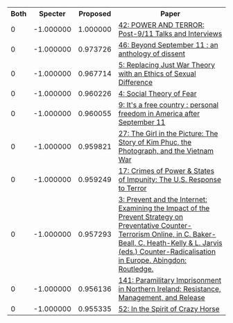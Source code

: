 <html><table><tr>
<th>Both</th>
<th>Specter</th>
<th>Proposed</th>
<th>Paper</th>
</tr>
<tr>
<td>0</td>
<td>-1.000000</td>
<td>1.000000</td>
<td><a href="https://www.semanticscholar.org/paper/ba625687ae869032016147a2cceecb905e7f15a9">42: POWER AND TERROR: Post-9/11 Talks and Interviews</a></td>
</tr>
<tr>
<td>0</td>
<td>-1.000000</td>
<td>0.973726</td>
<td><a href="https://www.semanticscholar.org/paper/fa947fe3496053d229b79fc8aa2f920d08c6eebf">46: Beyond September 11 : an anthology of dissent</a></td>
</tr>
<tr>
<td>0</td>
<td>-1.000000</td>
<td>0.967714</td>
<td><a href="https://www.semanticscholar.org/paper/f15d7ac60354e418b7c28a9a52fe82cd1c28da0d">5: Replacing Just War Theory with an Ethics of Sexual Difference</a></td>
</tr>
<tr>
<td>0</td>
<td>-1.000000</td>
<td>0.960226</td>
<td><a href="https://www.semanticscholar.org/paper/6f64ca5f1c7f5a9cfd1817837d5b6a464d710f13">4: Social Theory of Fear</a></td>
</tr>
<tr>
<td>0</td>
<td>-1.000000</td>
<td>0.960055</td>
<td><a href="https://www.semanticscholar.org/paper/cd1e51eaa262795c4c3961508d87e0e5c1d929c0">9: It's a free country : personal freedom in America after September 11</a></td>
</tr>
<tr>
<td>0</td>
<td>-1.000000</td>
<td>0.959821</td>
<td><a href="https://www.semanticscholar.org/paper/26abe9a1ec7c6030a89f168a27435ce0f9096498">27: The Girl in the Picture: The Story of Kim Phuc, the Photograph, and the Vietnam War</a></td>
</tr>
<tr>
<td>0</td>
<td>-1.000000</td>
<td>0.959249</td>
<td><a href="https://www.semanticscholar.org/paper/8e676724b87da8ffe84c80d82bcc4279f581603c">17: Crimes of Power & States of Impunity: The U.S. Response to Terror</a></td>
</tr>
<tr>
<td>0</td>
<td>-1.000000</td>
<td>0.957293</td>
<td><a href="https://www.semanticscholar.org/paper/c8074431963223ce88f231a43485b611a849e1ce">3: Prevent and the Internet: Examining the Impact of the Prevent Strategy on Preventative Counter-Terrorism Online, in C. Baker-Beall, C. Heath-Kelly & L. Jarvis (eds.) Counter-Radicalisation in Europe. Abingdon: Routledge.</a></td>
</tr>
<tr>
<td>0</td>
<td>-1.000000</td>
<td>0.956136</td>
<td><a href="https://www.semanticscholar.org/paper/f6ae2491389974a3d37f7edb2a5fc88119e6897b">141: Paramilitary Imprisonment in Northern Ireland: Resistance, Management, and Release</a></td>
</tr>
<tr>
<td>0</td>
<td>-1.000000</td>
<td>0.955335</td>
<td><a href="https://www.semanticscholar.org/paper/616278f89da21b45cc3f3241cab1f816df970424">52: In the Spirit of Crazy Horse</a></td>
</tr>
</table></html>
